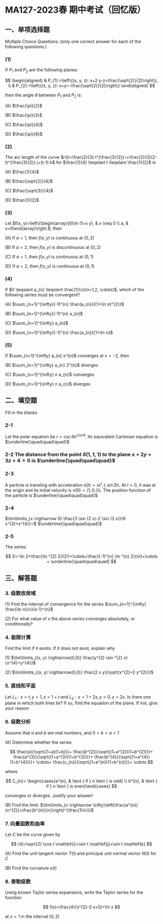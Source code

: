 # MA127-2023春 期中考试（回忆版）

## 一、单项选择题

Multiple Choice Questions: (only one correct answer for each of the following questions.)

### (1)

If $P_{1}$ and $P_{2}$ are the following planes:

$$
\begin{aligned}
& P_{1}:=\left\{(x, y, z): x+2 y-z=\frac{\sqrt{2}}{2}\right\}, \\
& P_{2}:=\left\{(x, y, z): x+y=-\frac{\sqrt{2}}{2}\right\}
\end{aligned}
$$

then the angle $\theta$ between $P_{1}$ and $P_{2}$ is:

(A) $\frac{\pi}{2}$

(B) $\frac{\pi}{3}$

(C) $\frac{\pi}{4}$

(D) $\frac{\pi}{6}$

### (2)

The arc length of the curve $r(t)=\frac{2}{3} t^{\frac{3}{2}} i+\frac{2}{3}(2-t)^{\frac{3}{2}} j+(t-1) k$ for $\frac{1}{4} \leqslant t \leqslant \frac{1}{2}$ is

(A) $\frac{1}{4}$

(B) $\frac{\sqrt{2}}{4}$

(C) $\frac{\sqrt{3}}{4}$

(D) $\frac{1}{2}$

### (3)

Let $f(x, y)=\left\{\begin{array}{ll}\ln (1+x y), & x \neq 0 \\ a, & x=0\end{array}\right.$, then

(A) If $a=1$, then $f(x, y)$ is continuous at $(0,2)$

(B) If $a=2$, then $f(x, y)$ is discontinuous at $(0,2)$

(C) If $a=1$, then $f(x, y)$ is continuous at $(0,1)$

(D) If $a=2$, then $f(x, y)$ is continuous at $(0,1)$

### (4)

If $0 \leqslant a_{n} \leqslant \frac{1}{n}(n=1,2, \cdots)$, which of the following series must be convergent?

(A) $\sum_{n=1}^{\infty}(-1)^{n} \frac{a_{n}}{(1+\ln n)^{2}}$

(B) $\sum_{n=1}^{\infty}(-1)^{n} a_{n}$

(C) $\sum_{n=1}^{\infty} a_{n}$

(D) $\sum_{n=1}^{\infty}(-1)^{n} \frac{a_{n}}{1+\ln n}$

### (5)

If $\sum_{n=1}^{\infty} a_{n} x^{n}$ converges at $x=-2$, then

(B) $\sum_{n=1}^{\infty} a_{n} 2^{n}$ diverges

(C) $\sum_{n=1}^{\infty} n a_{n}$ converges

(D) $\sum_{n=1}^{\infty} n a_{n}$ diverges

## 二、填空题

Fill in the blanks

### 2-1

Let the polar equation be $r=\csc \theta e^{\cos \theta}$. Its equivalent Cartesian equation is $\underline{\quad\quad\quad}$

### 2-2 The distance from the point $S(1,1,1)$ to the plane $x+2 y+3 z+4=0$ is $\underline{\quad\quad\quad}$

### 2-3

A particle is traveling with acceleration $a(t)=\left\langle e^{t}, t, \sin 2 t\right\rangle$. At $t=0$, it was at the origin and its initial velocity is $v(0)=\langle 1,0,0\rangle$. The position function of the particle is $\underline{\quad\quad\quad}$

### 2-4

$\lim\limits_{x \rightarrow 0} \frac{3 \sin (2 x)-2 \sin (3 x)}{6 x^{3}+x^{4}}=$ $\underline{\quad\quad\quad}$

### 2-5

The series

$$
S=-\ln 2+\frac{\ln ^{2} 2}{2!}+\cdots+\frac{(-1)^{n} \ln ^{n} 2}{n!}+\cdots = \underline{\quad\quad\quad}
$$

## 三、解答题

### 3. 级数收敛域

(1) Find the interval of convergence for the series $\sum_{n=1}^{\infty} \frac{\ln n}{n}(x-1)^{n}$

(2) For what value of $x$ the above series converges absolutely, or conditionally?

### 4. 极限计算

Find the limit if it exists. If it does not exist, explain why

(1) $\lim\limits_{(x, y) \rightarrow(0,0)} \frac{y^{2} \sin ^{2} x}{x^{4}+y^{4}}$

(2) $\lim\limits_{(x, y) \rightarrow(0,0)} \frac{2 x y}{\sqrt{x^{2}+2 y^{2}}}$

### 5. 直线和平面

Let $L_{1}: x=t, y=1, z=1+t$ and $L_{2}: x=1+2 s, y=0, z=2 s$. Is there one plane in which both lines lie? If so, find the equation of the plane. If not, give your reason

### 6. 级数分析

Assume that $a$ and $b$ are real numbers, and $0<b<a<1$

(A) Determine whether the series

$$
\frac{a}{\sqrt{(1+a)(1+b)}}+
\frac{b^{2}}{\sqrt{(1+a^{2})(1+b^{2})}}+
\frac{a^{3}}{\sqrt{(1+a^{3})(1+b^{3})}}+
\frac{b^{4}}{\sqrt{(1+a^{4})(1+b^{4})}}+
\cdots+
\frac{c_{n}}{\sqrt{(1+a^{n})(1+b^{n})}}+
\cdots
$$

where

$$
C_{n}= \begin{cases}a^{n}, & \text { if } n \text { is odd} \\ b^{n}, & \text { if } n \text { is even}\end{cases}
$$

converges or diverges. Justify your answer!

(B) Find the limit: $\lim\limits_{n \rightarrow \infty}\left(\frac{a^{n}}{n^{2}}+\frac{b^{n}}{n}\right)^{\frac{1}{n}}$

### 7. 向量函数和曲率

Let $C$ be the curve given by

$$
r(t)=\sqrt{2} \cos t \mathbf{i}+\sin t \mathbf{j}+\sin t \mathbf{k}
$$

(A) Find the unit tangent vector $T(t)$ and principal unit normal vector $N(t)$ for $C$

(B) Find the curvature $\kappa(t)$

### 8. 泰勒级数

Using known Taylor series expansions, write the Taylor series for the function

$$
f(x)=\frac{4}{x^{2}-2 x+5}+\ln x
$$

at $x=1$ in the interval $(0,2)$

